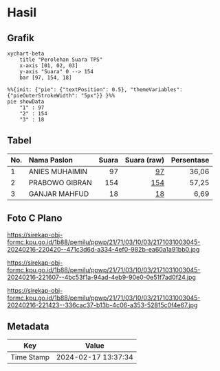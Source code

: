 # Hasil

## Grafik

```mermaid
xychart-beta
    title "Perolehan Suara TPS"
    x-axis [01, 02, 03]
    y-axis "Suara" 0 --> 154
    bar [97, 154, 18]
```

```mermaid
%%{init: {"pie": {"textPosition": 0.5}, "themeVariables": {"pieOuterStrokeWidth": "5px"}} }%%
pie showData
    "1" : 97
    "2" : 154
    "3" : 18
```

## Tabel

| No. | Nama Paslon    | Suara | Suara (raw) | Persentase |
|:--- |:-------------- | -----:| -----------:| ----------:|
| 1   | ANIES MUHAIMIN | 97    | [97][p-1]   | 36,06      |
| 2   | PRABOWO GIBRAN | 154   | [154][p-2]  | 57,25      |
| 3   | GANJAR MAHFUD  | 18    | [18][p-3]   | 6,69       |


[p-1]: https://github.com/gigit-pemilu/pemilu-2024-21-kepulauan-riau/blob/main/pilpres/hitung-suara/sub/21-kepulauan-riau/sub/71-kota-batam/sub/03-sekupang/sub/1003-tanjung-riau/sub/045-tps/sub/paslon-1.txt
[p-2]: https://github.com/gigit-pemilu/pemilu-2024-21-kepulauan-riau/blob/main/pilpres/hitung-suara/sub/21-kepulauan-riau/sub/71-kota-batam/sub/03-sekupang/sub/1003-tanjung-riau/sub/045-tps/sub/paslon-2.txt
[p-3]: https://github.com/gigit-pemilu/pemilu-2024-21-kepulauan-riau/blob/main/pilpres/hitung-suara/sub/21-kepulauan-riau/sub/71-kota-batam/sub/03-sekupang/sub/1003-tanjung-riau/sub/045-tps/sub/paslon-3.txt

## Foto C Plano

https://sirekap-obj-formc.kpu.go.id/1b88/pemilu/ppwp/21/71/03/10/03/2171031003045-20240216-220420--471c3d6d-a334-4ef0-982b-ea60a1a91bb0.jpg

https://sirekap-obj-formc.kpu.go.id/1b88/pemilu/ppwp/21/71/03/10/03/2171031003045-20240216-221607--4bc53f1a-94ad-4eb9-90e0-0e51f7ad0f24.jpg

https://sirekap-obj-formc.kpu.go.id/1b88/pemilu/ppwp/21/71/03/10/03/2171031003045-20240216-221423--336cac37-b13b-4c06-a353-52815c0f4e67.jpg


## Metadata

| Key        | Value               |
| ---------- | ------------------- |
| Time Stamp | 2024-02-17 13:37:34 |



